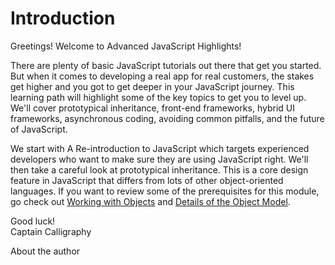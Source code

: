 # Introduction

Greetings! Welcome to Advanced JavaScript Highlights!

There are plenty of basic JavaScript tutorials out there that get you started. But when it comes to developing a real app for real customers, the stakes get higher and you got to get deeper in your JavaScript journey. This learning path will highlight some of the key topics to get you to level up. We'll cover prototypical inheritance, front-end frameworks, hybrid UI frameworks, asynchronous coding, avoiding common pitfalls, and the future of JavaScript.

We start with A Re-introduction to JavaScript which targets experienced developers who want to make sure they are using JavaScript right. We'll then take a careful look at prototypical inheritance. This is a core design feature in JavaScript that differs from lots of other object-oriented languages. If you want to review some of the prerequisites for this module, go check out [Working with Objects](https://developer.mozilla.org/en-US/docs/Web/JavaScript/Guide/Working_with_Objects) and [Details of the Object Model](https://developer.mozilla.org/en-US/docs/Web/JavaScript/Guide/Details_of_the_Object_Model).



Good luck!  
Captain Calligraphy  

About the author
